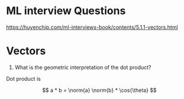 # ML interview Questions

https://huyenchip.com/ml-interviews-book/contents/5.1.1-vectors.html

# Vectors 

1. What is the geometric interpretation of the dot product? 


Dot product is 

$$ 
a * b = \norm{a} \norm{b} * \cos{\theta}
$$

